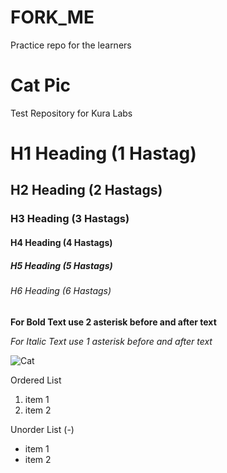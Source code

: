 # FORK_ME
Practice repo for the learners

# Cat Pic
Test Repository for Kura Labs

# H1 Heading (1 Hastag)
## H2 Heading (2 Hastags)
### H3 Heading (3 Hastags)
#### H4 Heading (4 Hastags)
##### H5 Heading (5 Hastags)
###### H6 Heading (6 Hastags)

**For Bold Text use 2 asterisk before and after text**

*For Italic Text use 1 asterisk before and after text*

![Cat](https://wallpaperaccess.com/full/4023744.jpg)

Ordered List
1. item 1
2. item 2

Unorder List (-)
- item 1
- item 2
